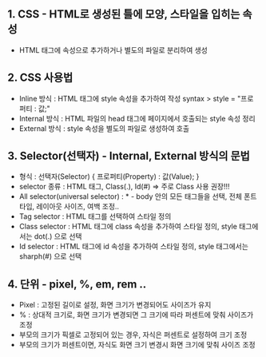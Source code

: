 ## 1. CSS - HTML로 생성된 틀에 모양, 스타일을 입히는 속성
- HTML 태그에 속성으로 추가하거나 별도의 파일로 분리하여 생성

## 2. CSS 사용법
- Inline 방식 : HTML 태그에 style 속성을 추가하여 작성
    syntax > style = "프로퍼티 : 값;"
- Internal 방식 : HTML 파일의 head 태그에 페이지에서 호출되는 style 속성 정리
- External 방식 : style 속성을 별도의 파일로 생성하여 호출

## 3. Selector(선택자) - Internal, External 방식의 문법
- 형식 : 선택자(Selector) { 프로퍼티(Property) : 값(Value); }
- selector 종류 : HTML 태그, Class(.), Id(#) => 주로 Class 사용 권장!!!
- All selector(universal selector) : * - body 안의 모든 태그들을 선택, 전체 폰트 타입, 레이아웃 사이즈, 여백 조정..
- Tag selector : HTML 태그를 선택하여 스타일 정의
- Class selector : HTML 태그에 class 속성을 추가하여 스타일 정의, style 태그에서는 dot(.) 으로 선택
- Id selector : HTML 태그에 id 속성을 추가하여 스타일 정의, style 태그에서는 sharph(#) 으로 선택

## 4. 단위 - pixel, %, em, rem ..
- Pixel : 고정된 길이로 설정, 화면 크기가 변경되어도 사이즈가 유지
- % : 상대적 크기로, 화면 크기가 변경되면 그 크기에 따라 퍼센트에 맞춰 사이즈가 조정
- 부모의 크기가 픽셀로 고정되어 있는 경우, 자식은 퍼센트로 설정하여 크기 조정
- 부모의 크기가 퍼센트이면, 자식도 화면 크기 변경시 화면 크기에 맞춰 사이즈 조정




